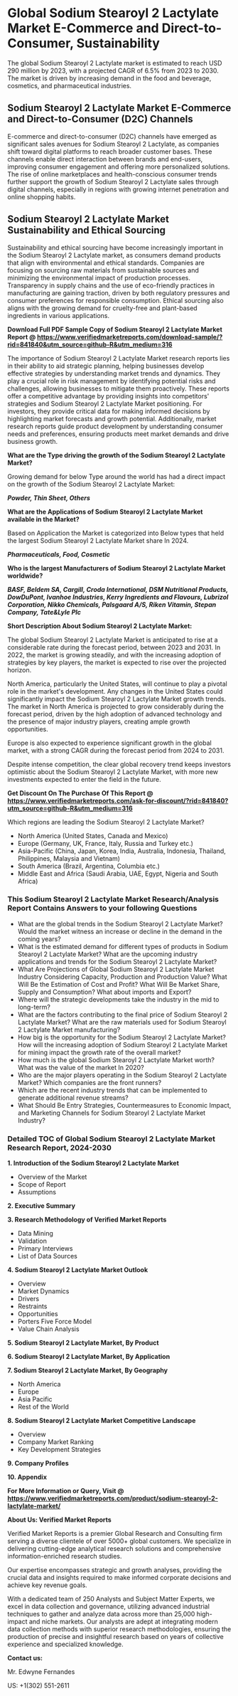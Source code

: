 <h1>Global Sodium Stearoyl 2 Lactylate Market E-Commerce and Direct-to-Consumer, Sustainability</h1><p class=""><p>The global Sodium Stearoyl 2 Lactylate market is estimated to reach USD 290 million by 2023, with a projected CAGR of 6.5% from 2023 to 2030. The market is driven by increasing demand in the food and beverage, cosmetics, and pharmaceutical industries.</p><h2>Sodium Stearoyl 2 Lactylate Market E-Commerce and Direct-to-Consumer (D2C) Channels</h2><p>E-commerce and direct-to-consumer (D2C) channels have emerged as significant sales avenues for Sodium Stearoyl 2 Lactylate, as companies shift toward digital platforms to reach broader customer bases. These channels enable direct interaction between brands and end-users, improving consumer engagement and offering more personalized solutions. The rise of online marketplaces and health-conscious consumer trends further support the growth of Sodium Stearoyl 2 Lactylate sales through digital channels, especially in regions with growing internet penetration and online shopping habits.</p><h2>Sodium Stearoyl 2 Lactylate Market Sustainability and Ethical Sourcing</h2><p>Sustainability and ethical sourcing have become increasingly important in the Sodium Stearoyl 2 Lactylate market, as consumers demand products that align with environmental and ethical standards. Companies are focusing on sourcing raw materials from sustainable sources and minimizing the environmental impact of production processes. Transparency in supply chains and the use of eco-friendly practices in manufacturing are gaining traction, driven by both regulatory pressures and consumer preferences for responsible consumption. Ethical sourcing also aligns with the growing demand for cruelty-free and plant-based ingredients in various applications.</p></p><p class=""><strong>Download Full PDF Sample Copy of Sodium Stearoyl 2 Lactylate Market Report @ <a href="https://www.verifiedmarketreports.com/download-sample/?rid=841840&utm_source=github-R&utm_medium=316" target="_blank">https://www.verifiedmarketreports.com/download-sample/?rid=841840&utm_source=github-R&utm_medium=316</a></strong></p><p>The importance of&nbsp;Sodium Stearoyl 2 Lactylate Market research reports lies in their ability to aid strategic planning, helping businesses develop effective strategies by understanding market trends and dynamics. They play a crucial role in risk management by identifying potential risks and challenges, allowing businesses to mitigate them proactively. These reports offer a competitive advantage by providing insights into competitors' strategies and Sodium Stearoyl 2 Lactylate Market positioning. For investors, they provide critical data for making informed decisions by highlighting market forecasts and growth potential. Additionally, market research reports guide product development by understanding consumer needs and preferences, ensuring products meet market demands and drive business growth.</p><p><strong>What are the&nbsp;Type driving the growth of the Sodium Stearoyl 2 Lactylate Market?</strong></p><p id="" class="">Growing demand for below Type around the world has had a direct impact on the growth of the Sodium Stearoyl 2 Lactylate Market:</p><p class=""><em><strong>Powder, Thin Sheet, Others</strong></em></p><p class=""><strong>What are the&nbsp;Applications&nbsp;of Sodium Stearoyl 2 Lactylate Market available in the Market?</strong></p><p id="" class="">Based on Application the Market is categorized into Below types that held the largest Sodium Stearoyl 2 Lactylate Market share In 2024.</p><p class=""><em><strong>Pharmaceuticals, Food, Cosmetic</strong></em></p><p class=""><strong>Who is the largest Manufacturers of Sodium Stearoyl 2 Lactylate Market worldwide?</strong></p><p><em><strong>BASF, Beldem SA, Cargill, Croda International, DSM Nutritional Products, DowDuPont, Ivanhoe Industries, Kerry Ingredients and Flavours, Lubrizol Corporation, Nikko Chemicals, Palsgaard A/S, Riken Vitamin, Stepan Company, Tate&Lyle Plc</strong></em></p><p id="" class=""><strong>Short Description About Sodium Stearoyl 2 Lactylate Market:</strong></p><p>The global Sodium Stearoyl 2 Lactylate Market is anticipated to rise at a considerable rate during the forecast period, between 2023 and 2031. In 2022, the market is growing steadily, and with the increasing adoption of strategies by key players, the market is expected to rise over the projected horizon.</p><p>North America, particularly the United States, will continue to play a pivotal role in the market's development. Any changes in the United States could significantly impact the Sodium Stearoyl 2 Lactylate Market growth trends. The market in North America is projected to grow considerably during the forecast period, driven by the high adoption of advanced technology and the presence of major industry players, creating ample growth opportunities.</p><p>Europe is also expected to experience significant growth in the global market, with a strong CAGR during the forecast period from 2024 to 2031.</p><p>Despite intense competition, the clear global recovery trend keeps investors optimistic about the Sodium Stearoyl 2 Lactylate Market, with more new investments expected to enter the field in the future.</p><p id="" class=""><strong>Get Discount On The Purchase Of This Report @ <a href="https://www.verifiedmarketreports.com/ask-for-discount/?rid=841840?utm_source=github-R&utm_medium=316" target="_blank">https://www.verifiedmarketreports.com/ask-for-discount/?rid=841840?utm_source=github-R&utm_medium=316</a></strong></p><p class="">Which regions are leading the Sodium Stearoyl 2 Lactylate Market?</p><ul><li>North America (United States, Canada and Mexico)</li><li>Europe (Germany, UK, France, Italy, Russia and Turkey etc.)</li><li>Asia-Pacific (China, Japan, Korea, India, Australia, Indonesia, Thailand, Philippines, Malaysia and Vietnam)</li><li>South America (Brazil, Argentina, Columbia etc.)</li><li>Middle East and Africa (Saudi Arabia, UAE, Egypt, Nigeria and South Africa)</li></ul><h3 id="" class="">This Sodium Stearoyl 2 Lactylate Market Research/Analysis Report Contains Answers to your following Questions</h3><ul><li>What are the global trends in the Sodium Stearoyl 2 Lactylate Market? Would the market witness an increase or decline in the demand in the coming years?</li><li>What is the estimated demand for different types of products in Sodium Stearoyl 2 Lactylate Market? What are the upcoming industry applications and trends for the Sodium Stearoyl 2 Lactylate Market?</li><li>What Are Projections of Global Sodium Stearoyl 2 Lactylate Market Industry Considering Capacity, Production and Production Value? What Will Be the Estimation of Cost and Profit? What Will Be Market Share, Supply and Consumption? What about imports and Export?</li><li>Where will the strategic developments take the industry in the mid to long-term?</li><li>What are the factors contributing to the final price of Sodium Stearoyl 2 Lactylate Market? What are the raw materials used for Sodium Stearoyl 2 Lactylate Market manufacturing?</li><li>How big is the opportunity for the Sodium Stearoyl 2 Lactylate Market? How will the increasing adoption of Sodium Stearoyl 2 Lactylate Market for mining impact the growth rate of the overall market?</li><li>How much is the global Sodium Stearoyl 2 Lactylate Market worth? What was the value of the market In 2020?</li><li>Who are the major players operating in the Sodium Stearoyl 2 Lactylate Market? Which companies are the front runners?</li><li>Which are the recent industry trends that can be implemented to generate additional revenue streams?</li><li>What Should Be Entry Strategies, Countermeasures to Economic Impact, and Marketing Channels for Sodium Stearoyl 2 Lactylate Market Industry?</li></ul><h3 id="" class="">Detailed TOC of Global Sodium Stearoyl 2 Lactylate Market Research Report, 2024-2030</h3><p id="" class=""><strong>1. Introduction of the Sodium Stearoyl 2 Lactylate Market</strong></p><ul><li>Overview of the Market</li><li>Scope of Report</li><li>Assumptions</li></ul><p id="" class=""><strong>2. Executive Summary</strong></p><p id="" class=""><strong>3. Research Methodology of Verified Market Reports</strong></p><ul><li>Data Mining</li><li>Validation</li><li>Primary Interviews</li><li>List of Data Sources</li></ul><p id="" class=""><strong>4. Sodium Stearoyl 2 Lactylate Market Outlook</strong></p><ul><li>Overview</li><li>Market Dynamics</li><li>Drivers</li><li>Restraints</li><li>Opportunities</li><li>Porters Five Force Model</li><li>Value Chain Analysis</li></ul><p id="" class=""><strong>5. Sodium Stearoyl 2 Lactylate Market, By Product</strong></p><p id="" class=""><strong>6. Sodium Stearoyl 2 Lactylate Market, By Application</strong></p><p id="" class=""><strong>7. Sodium Stearoyl 2 Lactylate Market, By Geography</strong></p><ul><li>North America</li><li>Europe</li><li>Asia Pacific</li><li>Rest of the World</li></ul><p id="" class=""><strong>8. Sodium Stearoyl 2 Lactylate Market Competitive Landscape</strong></p><ul><li>Overview</li><li>Company Market Ranking</li><li>Key Development Strategies</li></ul><p id="" class=""><strong>9. Company Profiles</strong></p><p id="" class=""><strong>10. Appendix</strong></p><p id="" class=""><strong>For More Information or Query, Visit @ <a href="https://www.verifiedmarketreports.com/product/sodium-stearoyl-2-lactylate-market/" target="_blank">https://www.verifiedmarketreports.com/product/sodium-stearoyl-2-lactylate-market/</a></strong></p><p id="" class=""><strong>About Us: Verified Market Reports</strong></p><p id="" class="">Verified Market Reports is a premier Global Research and Consulting firm serving a diverse clientele of over 5000+ global customers. We specialize in delivering cutting-edge analytical research solutions and comprehensive information-enriched research studies.</p><p id="" class="">Our expertise encompasses strategic and growth analyses, providing the crucial data and insights required to make informed corporate decisions and achieve key revenue goals.</p><p id="" class="">With a dedicated team of 250 Analysts and Subject Matter Experts, we excel in data collection and governance, utilizing advanced industrial techniques to gather and analyze data across more than 25,000 high-impact and niche markets. Our analysts are adept at integrating modern data collection methods with superior research methodologies, ensuring the production of precise and insightful research based on years of collective experience and specialized knowledge.</p><p id="" class=""><strong>Contact us:</strong></p><p id="" class="">Mr. Edwyne Fernandes</p><p id="" class="">US: +1(302) 551-2611</p>